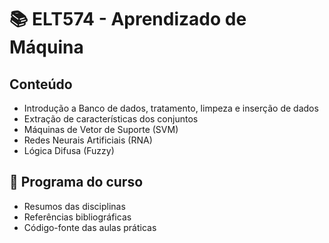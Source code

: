 # 📚 ELT574 - Aprendizado de Máquina


## Conteúdo

* Introdução a Banco de dados, tratamento, limpeza e inserção de dados
* Extração de características dos conjuntos
* Máquinas de Vetor de Suporte (SVM)
* Redes Neurais Artificiais (RNA)
* Lógica Difusa (Fuzzy)


## 📢 Programa do curso
* Resumos das disciplinas
* Referências bibliográficas
* Código-fonte das aulas práticas
